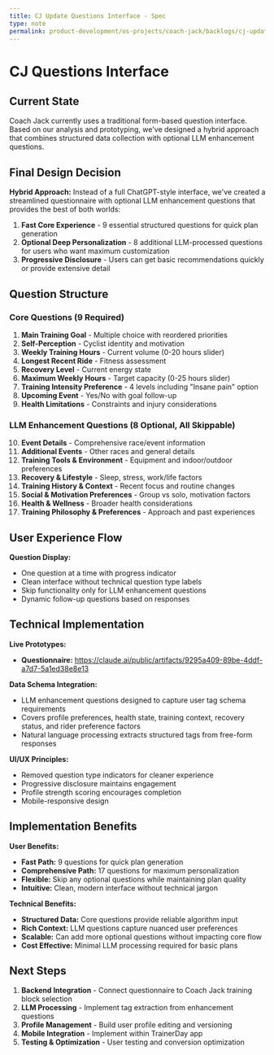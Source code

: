 ```yaml
---
title: CJ Update Questions Interface - Spec
type: note
permalink: product-development/os-projects/coach-jack/backlogs/cj-update-questions-interface-spec
---
```


# CJ Questions Interface

## Current State

Coach Jack currently uses a traditional form-based question interface. Based on our analysis and prototyping, we've designed a hybrid approach that combines structured data collection with optional LLM enhancement questions.

## Final Design Decision

**Hybrid Approach:** Instead of a full ChatGPT-style interface, we've created a streamlined questionnaire with optional LLM enhancement questions that provides the best of both worlds:

1. **Fast Core Experience** - 9 essential structured questions for quick plan generation
2. **Optional Deep Personalization** - 8 additional LLM-processed questions for users who want maximum customization
3. **Progressive Disclosure** - Users can get basic recommendations quickly or provide extensive detail

## Question Structure

### Core Questions (9 Required)
1. **Main Training Goal** - Multiple choice with reordered priorities
2. **Self-Perception** - Cyclist identity and motivation
3. **Weekly Training Hours** - Current volume (0-20 hours slider)
4. **Longest Recent Ride** - Fitness assessment 
5. **Recovery Level** - Current energy state
6. **Maximum Weekly Hours** - Target capacity (0-25 hours slider)
7. **Training Intensity Preference** - 4 levels including "Insane pain" option
8. **Upcoming Event** - Yes/No with goal follow-up
9. **Health Limitations** - Constraints and injury considerations

### LLM Enhancement Questions (8 Optional, All Skippable)
10. **Event Details** - Comprehensive race/event information
11. **Additional Events** - Other races and general details
12. **Training Tools & Environment** - Equipment and indoor/outdoor preferences
13. **Recovery & Lifestyle** - Sleep, stress, work/life factors
14. **Training History & Context** - Recent focus and routine changes
15. **Social & Motivation Preferences** - Group vs solo, motivation factors
16. **Health & Wellness** - Broader health considerations
17. **Training Philosophy & Preferences** - Approach and past experiences

## User Experience Flow

**Question Display:**
- One question at a time with progress indicator
- Clean interface without technical question type labels
- Skip functionality only for LLM enhancement questions
- Dynamic follow-up questions based on responses


## Technical Implementation

**Live Prototypes:**
- **Questionnaire:** https://claude.ai/public/artifacts/9295a409-89be-4ddf-a7d7-5a1ed38e8e13

**Data Schema Integration:**
- LLM enhancement questions designed to capture user tag schema requirements
- Covers profile preferences, health state, training context, recovery status, and rider preference factors
- Natural language processing extracts structured tags from free-form responses

**UI/UX Principles:**
- Removed question type indicators for cleaner experience
- Progressive disclosure maintains engagement
- Profile strength scoring encourages completion
- Mobile-responsive design

## Implementation Benefits

**User Benefits:**
- **Fast Path:** 9 questions for quick plan generation
- **Comprehensive Path:** 17 questions for maximum personalization
- **Flexible:** Skip any optional questions while maintaining plan quality
- **Intuitive:** Clean, modern interface without technical jargon

**Technical Benefits:**
- **Structured Data:** Core questions provide reliable algorithm input
- **Rich Context:** LLM questions capture nuanced user preferences
- **Scalable:** Can add more optional questions without impacting core flow
- **Cost Effective:** Minimal LLM processing required for basic plans

## Next Steps

1. **Backend Integration** - Connect questionnaire to Coach Jack training block selection
2. **LLM Processing** - Implement tag extraction from enhancement questions
3. **Profile Management** - Build user profile editing and versioning
4. **Mobile Integration** - Implement within TrainerDay app
5. **Testing & Optimization** - User testing and conversion optimization

